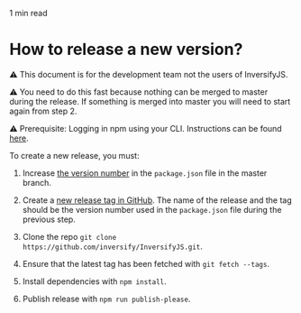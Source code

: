 <p id="reading-time-action-id" align="left">1 min read</p>

# How to release a new version?

:warning: This document is for the development team not the users of InversifyJS.

:warning: You need to do this fast because nothing can be merged to master during the release. If something is merged into master you will need to start again from step 2.

:warning: Prerequisite: Logging in npm using your CLI. Instructions can be found [here](https://npme.npmjs.com/docs/cli/configuration.html#logging-in).

To create a new release, you must:

1. Increase [the version number](https://github.com/inversify/InversifyJS/blob/master/package.json#L3) in the `package.json` file in the master branch.

2. Create a [new release tag in GitHub](https://github.com/inversify/InversifyJS/releases/new). The name of the release and the tag should be the version number used in the `package.json` file during the previous step.

3. Clone the repo `git clone https://github.com/inversify/InversifyJS.git`.

4. Ensure that the latest tag has been fetched with `git fetch --tags`.

5. Install dependencies with `npm install`.

6. Publish release with `npm run publish-please`.
